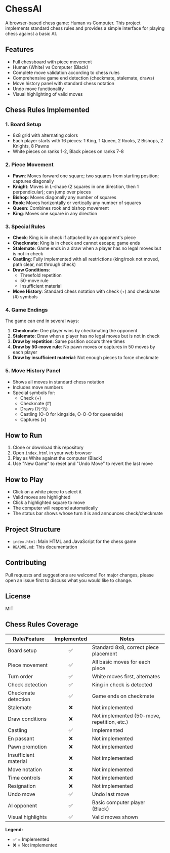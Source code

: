 # ChessAI

A browser-based chess game: Human vs Computer. This project implements standard chess rules and provides a simple interface for playing chess against a basic AI.

## Features
- Full chessboard with piece movement
- Human (White) vs Computer (Black)
- Complete move validation according to chess rules
- Comprehensive game end detection (checkmate, stalemate, draws)
- Move history panel with standard chess notation
- Undo move functionality
- Visual highlighting of valid moves

## Chess Rules Implemented

### 1. Board Setup
- 8x8 grid with alternating colors
- Each player starts with 16 pieces: 1 King, 1 Queen, 2 Rooks, 2 Bishops, 2 Knights, 8 Pawns
- White pieces on ranks 1-2, Black pieces on ranks 7-8

### 2. Piece Movement
- **Pawn**: Moves forward one square; two squares from starting position; captures diagonally
- **Knight**: Moves in L-shape (2 squares in one direction, then 1 perpendicular); can jump over pieces
- **Bishop**: Moves diagonally any number of squares
- **Rook**: Moves horizontally or vertically any number of squares
- **Queen**: Combines rook and bishop movement
- **King**: Moves one square in any direction

### 3. Special Rules
- **Check**: King is in check if attacked by an opponent's piece
- **Checkmate**: King is in check and cannot escape; game ends
- **Stalemate**: Game ends in a draw when a player has no legal moves but is not in check
- **Castling**: Fully implemented with all restrictions (king/rook not moved, path clear, not through check)
- **Draw Conditions**: 
  - Threefold repetition
  - 50-move rule
  - Insufficient material
- **Move History**: Standard chess notation with check (+) and checkmate (#) symbols

### 4. Game Endings
The game can end in several ways:
1. **Checkmate**: One player wins by checkmating the opponent
2. **Stalemate**: Draw when a player has no legal moves but is not in check
3. **Draw by repetition**: Same position occurs three times
4. **Draw by 50-move rule**: No pawn moves or captures in 50 moves by each player
5. **Draw by insufficient material**: Not enough pieces to force checkmate

### 5. Move History Panel
- Shows all moves in standard chess notation
- Includes move numbers
- Special symbols for:
  - Check (+)
  - Checkmate (#)
  - Draws (½-½)
  - Castling (O-O for kingside, O-O-O for queenside)
  - Captures (x)

## How to Run

1. Clone or download this repository
2. Open `index.html` in your web browser
3. Play as White against the computer (Black)
4. Use "New Game" to reset and "Undo Move" to revert the last move

## How to Play
- Click on a white piece to select it
- Valid moves are highlighted
- Click a highlighted square to move
- The computer will respond automatically
- The status bar shows whose turn it is and announces check/checkmate

## Project Structure
- `index.html`: Main HTML and JavaScript for the chess game
- `README.md`: This documentation

## Contributing
Pull requests and suggestions are welcome! For major changes, please open an issue first to discuss what you would like to change.

## License
MIT

## Chess Rules Coverage

| Rule/Feature           | Implemented | Notes |
|------------------------|:-----------:|-------|
| Board setup            |     ✅      | Standard 8x8, correct piece placement |
| Piece movement         |     ✅      | All basic moves for each piece |
| Turn order             |     ✅      | White moves first, alternates |
| Check detection        |     ✅      | King in check is detected |
| Checkmate detection    |     ✅      | Game ends on checkmate |
| Stalemate              |     ❌      | Not implemented |
| Draw conditions        |     ❌      | Not implemented (50-move, repetition, etc.) |
| Castling               |     ✅      | Implemented |
| En passant             |     ❌      | Not implemented |
| Pawn promotion         |     ❌      | Not implemented |
| Insufficient material  |     ❌      | Not implemented |
| Move notation          |     ❌      | Not implemented |
| Time controls          |     ❌      | Not implemented |
| Resignation            |     ❌      | Not implemented |
| Undo move              |     ✅      | Undo last move |
| AI opponent            |     ✅      | Basic computer player (Black) |
| Visual highlights      |     ✅      | Valid moves shown |

**Legend:**
- ✅ = Implemented
- ❌ = Not implemented
